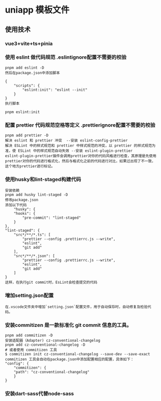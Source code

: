 # uniapp 模板文件

## 使用技术

### vue3+vite+ts+pinia

### 使用 eslint 做代码规范  .eslintignore配置不需要的校验

    pnpm add eslint -D
    然后在package.json中添加脚本

    {
        "scripts": {
            "eslint:init": "eslint --init"
        }
    }
    执行脚本

    pnpm eslint:init

### 配置 prettier 代码规范空格等定义 .prettierignore配置不需要的校验

    pnpm add prettier -D
    解决 eslint 和 prettier 冲突  --安装 eslint-config-prettier
    解决 ESLint 中的样式规范和 prettier 中样式规范的冲突，以 prettier 的样式规范为准，使 ESLint 中的样式规范自动失效 --安装 eslint-plugin-prettier
    eslint-plugin-prettier插件会调用prettier对你的代码风格进行检查，其原理是先使用prettier对你的代码进行格式化，然后与格式化之前的代码进行对比，如果过出现了不一致，这个地方prettier进行标记。
      
### 使用husky和lint-staged构建代码
    安装依赖
    pnpm add husky lint-staged -D
    修改package.json
    添加以下代码
        "husky": {
        "hooks": {
            "pre-commit": "lint-staged"
        }
    },
    "lint-staged": {
        "src*/**/*.ts": [
            "prettier --config .prettierrc.js --write",
            "eslint",
            "git add"
        ],
        "src*/**/*.json": [
            "prettier --config .prettierrc.js --write",
            "eslint",
            "git add"
        ]
    }
    这样，在执行git commit时，EsLint会检查提交的代码
###  增加setting.json配置
    在.vscode文件夹中增加`setting.json`配置文件，用于自动保存时，自动修复及检验代码。

### 安装commitizen 是一款标准化 git commit 信息的工具。
    pnpm add commitizen -D
    安装适配器（Adapter) cz-conventional-changelog
    pnpm add cz-conventional-changelog -D
    # 或者使用 commitizen 工具
    $ commitizen init cz-conventional-changelog --save-dev --save-exact
    commitizen 工具会自动在package.json中添加配置相应的配置，具体如下：
    "config": {
        "commitizen": {
        "path": "cz-conventional-changelog"
        }
    }
### 安装dart-sass代替node-sass


   